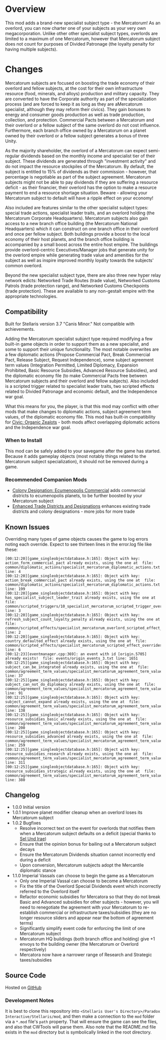 # Overview

This mod adds a brand-new specialist subject type - the Mercatorum! As an overlord, you can now charter one of your subjects as your very own megacorporation. Unlike other other specialist subject types, overlords are limited to a maximum of one Mercatorum, however that Mercatorum subject does not count for purposes of Divided Patronage (the loyalty penalty for having multiple subjects).

# Changes

Mercatorum subjects are focused on boosting the trade economy of their overlord and fellow subjects, at the cost for their own infrastructure resource (food, minerals, and alloys) production and military capacity. They are converted to have the Corporate authority as part of the specialization process (and are forced to keep it as long as they are aMercatorum specialist, although they may reform their civics). They gain bonuses to energy and consumer goods production as well as trade production, collection, and protection. Commercial Pacts between a Mercatorum and their overlord or a fellow subject of the same overlord do not cost influence. Furthermore, each branch office owned by a Mercatorum on a planet owned by their overlord or a fellow subject generates a bonus of three Unity.

As the majority shareholder, the overlord of a Mercatorum can expect semi-regular dividends based on the monthly income and specialist tier of their subject. These dividends are generated through "investment activity" and do not impact the resource stockpiles of the Mercatorum. By default, the subject is entitled to 15% of dividends as their commission - however, that percentage is negotiable as part of the subject agreement. Mercatorum subjects might not be able to pay dividends if they are suffering a resource deficit - as their financier, their overlord has the option to make a resource payment to end a resource shortage situation. Beware - allowing your Mercatorum subject to default will have a ripple effect on your economy!

Also included are features similar to the other specialist subject types: special trade actions, specialist leader traits, and an overlord holding (the Mercatorum Corporate Headquarters). Mercatorum subjects also gain access to a new branch office building (the Mercatorum National Headquarters) which it can construct on one branch office in their overlord and once per fellow subject. Both buildings provide a boost to the local economy of their host planets, and the branch office building is accompanied by a small boost across the entire host empire. The buildings provide overlord-centric Executives/Manager jobs that generate unity for the overlord empire while generating trade value and amenities for the subject as well as inspire improved monthly loyalty towards the subjects' common overlord.

Beyond the new specialist subject type, there are also three new hyper relay network edicts: Networked Trade Routes (trade value), Networked Customs Patrols (trade protection range), and Networked Customs Checkpoints (trade protection). These are available to any non-gestalt empire with the appropriate technologies.

## Compatibility

Built for Stellaris version 3.7 "Canis Minor." Not compatible with achievements.

Adding the Mercatorum specialist subject type required modifying a few built-in game objects in order to support them as a new specialist, and some to support their unique functionality. The most notable overwrites are a few diplomatic actions (Propose Commercial Pact, Break Commercial Pact, Release Subject, Request Independence), some subject agreement term values (Integration Permitted, Limited Diplomacy, Expansion Prohibited, Basic Resource Subsidies, Advanced Resource Subsidies), and the diplomatic economy file (to make Commercial Pacts free between Mercatorum subjects and their overlord and fellow subjects). Also included is a scripted trigger related to specialist leader traits, two scripted effects related to Divided Patronage and economic default, and the Independence war goal.

What this means for you, the player, is that this mod may conflict with other mods that make changes to diplomatic actions, subject agreement term values, of the diplomatic economy file. This mod has built-in compatibility for [Civic: Organic Zealots](https://steamcommunity.com/sharedfiles/filedetails/?id=2920668465) - both mods affect overlapping diplomatic actions and the Independence war goal.

### When to Install

This mod can be safely added to your savegame after the game has started. Because it adds gameplay objects (most notably things related to the Mercatorum subject specialization), it should not be removed during a game.

### Recommended Companion Mods

* [Colony Designation: Ecumenopolis Commercial](https://steamcommunity.com/sharedfiles/filedetails/?id=2597129991) adds commercial districts to ecumenopolis planets, to be further boosted by your Mercatorum subject
* [Enhanced Trade Districts and Designations](https://steamcommunity.com/sharedfiles/filedetails/?id=2641081470) enhances existing trade districts and colony designations - more jobs for more trade

## Known Issues

Overriding many types of game objects causes the game to log errors noting each override. Expect to see thirteen lines in the error.log file like these:

```
[00:12:20][game_singleobjectdatabase.h:165]: Object with key: action_form_commercial_pact already exists, using the one at  file: common/diplomatic_actions/specialist_mercatorum_diplomatic_actions.txt line: 4
[00:12:20][game_singleobjectdatabase.h:165]: Object with key: action_break_commercial_pact already exists, using the one at  file: common/diplomatic_actions/specialist_mercatorum_diplomatic_actions.txt line: 199
[00:12:20][game_singleobjectdatabase.h:165]: Object with key: has_specialist_subject_leader_trait already exists, using the one at  file: common/scripted_triggers/10_specialist_mercatorum_scripted_trigger_overrides.txt line: 3
[00:12:20][game_singleobjectdatabase.h:165]: Object with key: refresh_subject_count_loyalty_penalty already exists, using the one at  file: common/scripted_effects/specialist_mercatorum_overlord_scripted_effect_overrides.txt line: 2
[00:12:20][game_singleobjectdatabase.h:165]: Object with key: country_defaulted_effect already exists, using the one at  file: common/scripted_effects/specialist_mercatorum_scripted_effect_overrides.txt line: 6
[00:12:23][eventmanager.cpp:369]: an event with id [origin.5705] already exists!  file: events/origin_events_3.txt line: 1651
[00:12:25][game_singleobjectdatabase.h:165]: Object with key: subject_can_be_integrated already exists, using the one at  file: common/agreement_term_values/specialist_mercatorum_agreement_term_value_overrides.txt line: 37
[00:12:25][game_singleobjectdatabase.h:165]: Object with key: subject_can_not_do_diplomacy already exists, using the one at  file: common/agreement_term_values/specialist_mercatorum_agreement_term_value_overrides.txt line: 91
[00:12:25][game_singleobjectdatabase.h:165]: Object with key: subject_cannot_expand already exists, using the one at  file: common/agreement_term_values/specialist_mercatorum_agreement_term_value_overrides.txt line: 138
[00:12:25][game_singleobjectdatabase.h:165]: Object with key: resource_subsidies_basic already exists, using the one at  file: common/agreement_term_values/specialist_mercatorum_agreement_term_value_overrides.txt line: 200
[00:12:25][game_singleobjectdatabase.h:165]: Object with key: resource_subsidies_advanced already exists, using the one at  file: common/agreement_term_values/specialist_mercatorum_agreement_term_value_overrides.txt line: 259
[00:12:25][game_singleobjectdatabase.h:165]: Object with key: resource_subsidies_research already exists, using the one at  file: common/agreement_term_values/specialist_mercatorum_agreement_term_value_overrides.txt line: 311
[00:12:25][game_singleobjectdatabase.h:165]: Object with key: resource_subsidies_strategic already exists, using the one at  file: common/agreement_term_values/specialist_mercatorum_agreement_term_value_overrides.txt line: 380
```

## Changelog

* 1.0.0 Initial version
* 1.0.1 Improve planet modifier cleanup when an overlord loses its Mercatorum subject
* 1.0.2 Bugfixes
    * Resolve incorrect text on the event for overlords that notifies them when a Mercatorum subject defaults on a deficit (special thanks to [Sel Und Irae](https://steamcommunity.com/profiles/76561198202023932))
    * Ensure that the opinion bonus for bailing out a Mercatorum subject decays
    * Ensure the Mercatorum Dividends situation cannot incorrectly end during a deficit
    * Upon conversion, Mercatorum subjects adopt the Mercantile diplomatic stance
* 1.1.0 Imperial Vassals can choose to begin the game as a Mercatorum
    * Only one Imperial Vassal can choose to become a Mercatorum
    * Fix the title of the Overlord Special Dividends event which incorrectly referred to the Overlord itself
    * Refactor economic subsidies for Mercatora so that they do not break Basic and Advanced subsidies for other subjects - however, you will need to renegotiate the agreement with your Mercatorum to re-establish commercial or infrastructure taxes/subsidies (they are no longer resource sliders and appear near the bottom of agreement terms)
    * Significantly simplify event code for enforcing the limit of one Mercatorum subject
    * Mercatorum HQ buildings (both branch office and holding) give +1 envoys to the building owner (the Mercatorum or Overlord respectively)
    * Mercatora now have a narrower range of Research and Strategic taxes/subsidies

## Source Code

Hosted on [GitHub](https://github.com/corsairmarks/specialist_mercatorum)

### Development Notes

It is best to clone this repository into `<Stellaris User's Directory>/Paradox Interactive/Stellaris/mod`, and then make a connection to the `mod` folder via a `*.mod` file's `path` property. That will ensure the game can see the files, and also that CWTools will parse them. Also note that the README.md file exists in the `mod` directory but is symbolically linked in the root directory.